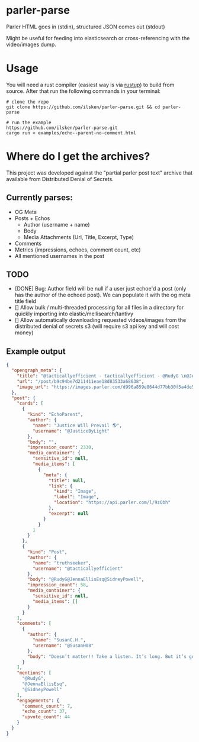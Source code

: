 # parler-parse

Parler HTML goes in (stdin), structured JSON comes out (stdout)

Might be useful for feeding into elasticsearch or cross-referencing with the video/images dump. 

# Usage

You will need a rust compiler (easiest way is via [rustup](https://rustup.rs/)) to build from source. After that run the following commands in your terminal:

```
# clone the repo
git clone https://github.com/ilsken/parler-parse.git && cd parler-parse

# run the example
https://github.com/ilsken/parler-parse.git
cargo run < examples/echo--parent-no-comment.html

```

# Where do I get the archives?

This project was developed against the "partial parler post text" archive that available from Distributed Denial of Secrets. 

## Currently parses:

- OG Meta
- Posts + Echos 
	- Author (username + name)
	- Body
	- Media Attachments (Url, Title, Excerpt, Type)
- Comments
- Metrics (impressions, echoes, comment count, etc)
- All mentioned usernames in the post 


## TODO

- [DONE] Bug: Author field will be null if a user just echoe'd a post (only has the author of the echoed post). We can populate it with the og meta title field
- [] Allow bulk / multi-threaded processing for all files in a directory for quickly importing into elastic/mellisearch/tantivy
- [] Allow automatically downloading requested videos/images from the distributed denial of secrets s3 (will require s3 api key and will cost money)




## Example output

```json
{
  "opengraph_meta": {
    "title": "@tacticallyefficient - tacticallyefficient - @RudyG \n@JennaEllisEsq \n@SidneyPowell",
    "url": "/post/b9c94be7d211411eae18d83533a68638",
    "image_url": "https://images.parler.com/d996a859e8644d77bb30f5a4de519b48_256"
  },
  "post": {
    "cards": [
      {
        "kind": "EchoParent",
        "author": {
          "name": "Justice Will Prevail 🌎",
          "username": "@JusticeByLight"
        },
        "body": "",
        "impression_count": 2330,
        "media_container": {
          "sensitive_id": null,
          "media_items": [
            {
              "meta": {
                "title": null,
                "link": {
                  "kind": "Image",
                  "label": "Image",
                  "location": "https://api.parler.com/l/9zQbh"
                },
                "excerpt": null
              }
            }
          ]
        }
      },
      {
        "kind": "Post",
        "author": {
          "name": "truthseeker",
          "username": "@tacticallyefficient"
        },
        "body": "@RudyG@JennaEllisEsq@SidneyPowell",
        "impression_count": 58,
        "media_container": {
          "sensitive_id": null,
          "media_items": []
        }
      }
    ],
    "comments": [
      {
        "author": {
          "name": "SusanC.H.",
          "username": "@SusanH08"
        },
        "body": "Doesn’t matter!! Take a listen. It’s long. But it’s good!! Pray for this woman. She is risking her life to save our asses. Let people know we have silent warriors! 🔥🔥🇺🇸🇺🇸"
      }
    ],
    "mentions": [
      "@RudyG",
      "@JennaEllisEsq",
      "@SidneyPowell"
    ],
    "engagements": {
      "comment_count": 7,
      "echo_count": 37,
      "upvote_count": 44
    }
  }
}
```
